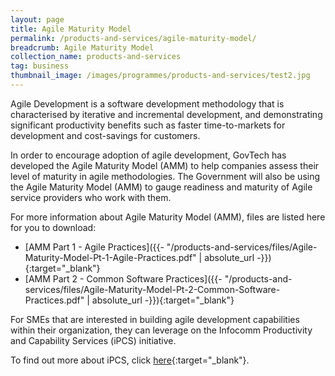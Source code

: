 ```yaml
---
layout: page
title: Agile Maturity Model
permalink: /products-and-services/agile-maturity-model/
breadcrumb: Agile Maturity Model
collection_name: products-and-services
tag: business
thumbnail_image: /images/programmes/products-and-services/test2.jpg
---
```


Agile Development is a software development methodology that is characterised by iterative and incremental development, and demonstrating significant productivity benefits such as faster time-to-markets for development and cost-savings for customers. 

In order to encourage adoption of agile development, GovTech has developed the Agile Maturity Model (AMM) to help companies assess their level of maturity in agile methodologies.  The Government will also be using the Agile Maturity Model (AMM) to gauge readiness and maturity of Agile service providers who work with them. 

For more information about Agile Maturity Model (AMM), files are listed here for you to download:

* [AMM Part 1 - Agile Practices]({{- "/products-and-services/files/Agile-Maturity-Model-Pt-1-Agile-Practices.pdf" | absolute_url -}}){:target="_blank"}
* [AMM Part 2 - Common Software Practices]({{- "/products-and-services/files/Agile-Maturity-Model-Pt-2-Common-Software-Practices.pdf" | absolute_url -}}){:target="_blank"}


For SMEs that are interested in building agile development capabilities within their organization, they can leverage on the Infocomm Productivity and Capability Services (iPCS) initiative. 

To find out more about iPCS, click [here](http://theportal.sg/SGPortal/Resource_Centre/Panel_of_Consultants/Portal/Resource_centre/Panel_of_Consultants.aspx?hkey=ef27eb46-6a9c-4d72-a19a-3d19e8ebab0c){:target="_blank"}.

